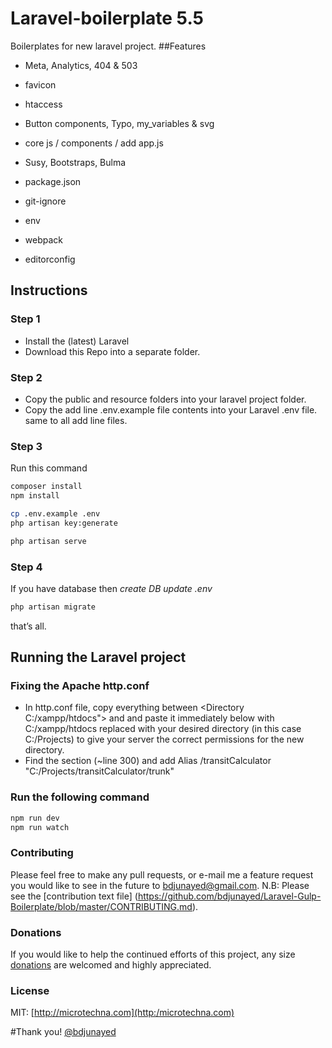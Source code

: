 # Laravel-boilerplate 5.5
Boilerplates for new laravel project.
##Features
+ Meta, Analytics, 404 & 503
+ favicon 
+ htaccess
+ Button components, Typo, my_variables & svg
+ core js / components / add app.js
+ Susy, Bootstraps, Bulma
+ package.json
+ git-ignore
+ env
+ webpack

+ editorconfig
 
## Instructions
### Step 1
+ Install the (latest) Laravel
+ Download this Repo into a separate folder.

### Step 2
+ Copy the public and resource folders into your laravel project folder.
+ Copy the add line .env.example file contents into your Laravel .env file. same to all add line files.

### Step 3
Run this command
```bash
composer install
npm install

cp .env.example .env 
php artisan key:generate

php artisan serve
```

### Step 4
If you have database then 
*create DB*
*update .env*

```bash
php artisan migrate
```
that’s all.


## Running the Laravel project
### Fixing the Apache http.conf
+ In http.conf file, copy everything between <Directory C:/xampp/htdocs"> and </Directory> and paste it immediately below with C:/xampp/htdocs replaced with your desired directory (in this case C:/Projects) to give your server the correct permissions for the new directory.
+ Find the <IfModule alias_module></IfModule> section (~line 300) and add
Alias /transitCalculator "C:/Projects/transitCalculator/trunk"

### Run the following command
``` bash
npm run dev
npm run watch
```

### Contributing
Please feel free to make any pull requests, or e-mail me a feature request you would like to see in the future to bdjunayed@gmail.com.
N.B: Please see the [contribution text file] (https://github.com/bdjunayed/Laravel-Gulp-Boilerplate/blob/master/CONTRIBUTING.md).

### Donations
If you would like to help the continued efforts of this project, any size [donations](https://www.paypal.com/cgi-bin/webscr?cmd=_donations&business=JJWUZ4E9S9SFG&lc=US&item_name=Laravel%205%20Boilerplate&currency_code=USD&bn=PP%2dDonationsBF%3abtn_donateCC_LG%2egif%3aNonHosted) are welcomed and highly appreciated.

### License
MIT: [http://microtechna.com](http:/microtechna.com)

#Thank you!
[@bdjunayed](https://twitter.com/bdjunayed)
